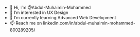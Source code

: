 - 👋 Hi, I’m @Abdul-Muhaimin-Mohammed
- 👀 I’m interested in UX Design
- 🌱 I’m currently learning Advanced Web Development
- 📫 Reach me on linkedin.com/in/abdul-muhaimin-mohammed-800289205/

<!---
Abdul-Muhaimin-Mohammed/Abdul-Muhaimin-Mohammed is a ✨ special ✨ repository because its `README.md` (this file) appears on your GitHub profile.
You can click the Preview link to take a look at your changes.
--->
